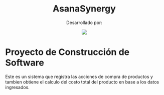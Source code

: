 <h1 align="center"> AsanaSynergy</h1>
<p align="center"> Desarrollado por: </p>
<p align="center">
   <img src="https://i.postimg.cc/GmZqhrCS/ABMODEL.jpg"/>
</p>

# Proyecto de Construcción de Software
Este es un sistema que registra las acciones de compra de productos y tambien obtiene el calculo del costo total del producto en base a los datos ingresados.